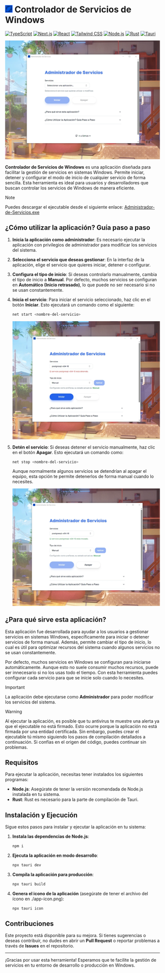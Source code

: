 # <img src="./src-tauri/icons/32x32.png" alt="Logo" height="24"> Controlador de Servicios de Windows

[![TypeScript](https://img.shields.io/badge/TypeScript-3178C6?style=for-the-badge&logo=typescript&logoColor=white&labelColor=101010)]()
[![Next.js](https://img.shields.io/badge/Next.js-000000?style=for-the-badge&logo=next.js&logoColor=white&labelColor=101010)]()
[![React](https://img.shields.io/badge/React-61DAFB?style=for-the-badge&logo=react&logoColor=white&labelColor=101010)]()
[![Tailwind CSS](https://img.shields.io/badge/Tailwind_CSS-06B6D4?style=for-the-badge&logo=tailwind-css&logoColor=white&labelColor=101010)]()
[![Node.js](https://img.shields.io/badge/Node.js-5FA04E?style=for-the-badge&logo=node.js&logoColor=white&labelColor=101010)]()
[![Rust](https://img.shields.io/badge/Rust-DEA584?style=for-the-badge&logo=rust&logoColor=white&labelColor=101010)]()
[![Tauri](https://img.shields.io/badge/Tauri-ffc131?style=for-the-badge&logo=tauri&logoColor=white&labelColor=101010)]()

![App Screenshot](README/1.webp)

**Controlador de Servicios de Windows** es una aplicación diseñada para facilitar la gestión de servicios en sistemas Windows.
Permite iniciar, detener y configurar el modo de inicio de cualquier servicio de forma sencilla. Esta herramienta es ideal para usuarios y desarrolladores que buscan controlar los servicios de Windows de manera eficiente.

> [!NOTE]
> Puedes descargar el ejecutable desde el siguiente enlace: [Administrador-de-Servicios.exe](https://github.com/MrSCR98/Administrador-de-Servicios/releases/download/Ejecutable/Administrador.de.Servicios.exe)

## ¿Cómo utilizar la aplicación? Guía paso a paso

1. **Inicia la aplicación como administrador**: Es necesario ejecutar la aplicación con privilegios de administrador para modificar los servicios del sistema.
2. **Selecciona el servicio que deseas gestionar**: En la interfaz de la aplicación, elige el servicio que quieres iniciar, detener o configurar.

3. **Configura el tipo de inicio**: Si deseas controlarlo manualmente, cambia el tipo de inicio a **Manual**. Por defecto, muchos servicios se configuran en **Automático (Inicio retrasado)**, lo que puede no ser necesario si no se usan constantemente.

4. **Inicia el servicio**: Para iniciar el servicio seleccionado, haz clic en el botón **Iniciar**. Esto ejecutará un comando como el siguiente:

   ```bash
   net start <nombre-del-servicio>
   ```

   ![Ejemplo de inicio](README/2.webp)

5. **Detén el servicio**: Si deseas detener el servicio manualmente, haz clic en el botón **Apagar**. Esto ejecutará un comando como:
   ```bash
   net stop <nombre-del-servicio>
   ```
   Aunque normalmente algunos servicios se detendrían al apagar el equipo, esta opción te permite detenerlos de forma manual cuando lo necesites.
   
   ![Ejemplo de apagado](README/3.webp)

## ¿Para qué sirve esta aplicación?

Esta aplicación fue desarrollada para ayudar a los usuarios a gestionar servicios en sistemas Windows, específicamente para iniciar o detener servicios de forma manual. Además, permite cambiar el tipo de inicio, lo cual es útil para optimizar recursos del sistema cuando algunos servicios no se usan constantemente.

Por defecto, muchos servicios en Windows se configuran para iniciarse automáticamente. Aunque esto no suele consumir muchos recursos, puede ser innecesario si no los usas todo el tiempo. Con esta herramienta puedes configurar cada servicio para que se inicie solo cuando lo necesites.

> [!IMPORTANT]  
> La aplicación debe ejecutarse como **Administrador** para poder modificar los servicios del sistema.

> [!WARNING]  
> Al ejecutar la aplicación, es posible que tu antivirus te muestre una alerta ya que el ejecutable no está firmado. Esto ocurre porque la aplicación no está firmada por una entidad certificada. Sin embargo, puedes crear el ejecutable tú mismo siguiendo los pasos de compilación detallados a continuación. Si confías en el origen del código, puedes continuar sin problemas.

## Requisitos

Para ejecutar la aplicación, necesitas tener instalados los siguientes programas:

- **Node.js**: Asegúrate de tener la versión recomendada de Node.js instalada en tu sistema.
- **Rust**: Rust es necesario para la parte de compilación de Tauri.

## Instalación y Ejecución

Sigue estos pasos para instalar y ejecutar la aplicación en tu sistema:

1. **Instala las dependencias de Node.js**:

   ```bash
   npm i
   ```

2. **Ejecuta la aplicación en modo desarrollo**:

   ```bash
   npx tauri dev
   ```

3. **Compila la aplicación para producción**:

   ```bash
   npx tauri build
   ```

4. **Genera el icono de la aplicación** (asegúrate de tener el archivo del ícono en ./app-icon.png):

   ```bash
   npx tauri icon
   ```

## Contribuciones

Este proyecto está disponible para su mejora. Si tienes sugerencias o deseas contribuir, no dudes en abrir un **Pull Request** o reportar problemas a través de **Issues** en el repositorio.

---

¡Gracias por usar esta herramienta! Esperamos que te facilite la gestión de servicios en tu entorno de desarrollo o producción en Windows.

